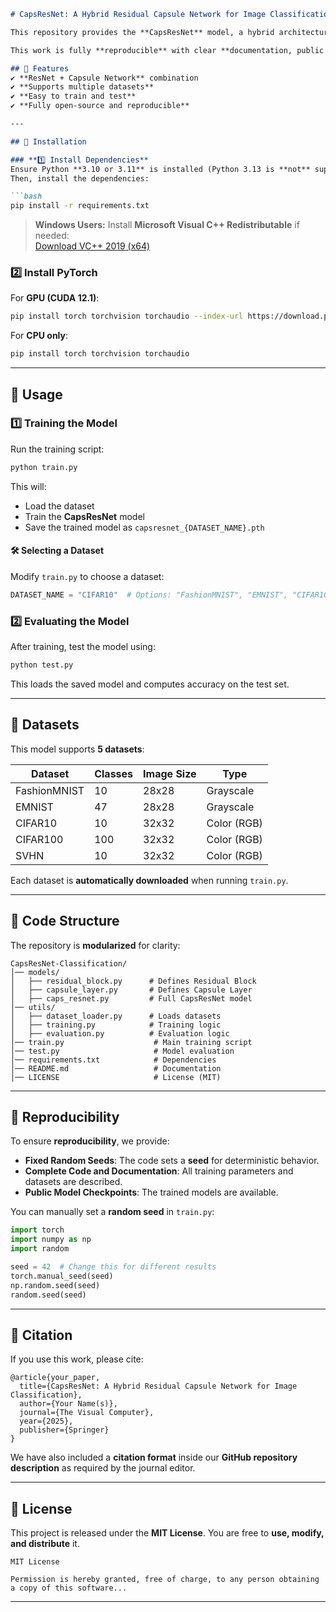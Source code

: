 ```md
# CapsResNet: A Hybrid Residual Capsule Network for Image Classification

This repository provides the **CapsResNet** model, a hybrid architecture combining **Residual Networks (ResNet) and Capsule Networks** for image classification. The model supports **FashionMNIST, EMNIST, CIFAR10, CIFAR100, and SVHN**.

This work is fully **reproducible** with clear **documentation, public source code, and dataset usage instructions**.

## 📌 Features
✔️ **ResNet + Capsule Network** combination  
✔️ **Supports multiple datasets**  
✔️ **Easy to train and test**  
✔️ **Fully open-source and reproducible**  

---

## 📌 Installation

### **1️⃣ Install Dependencies**
Ensure Python **3.10 or 3.11** is installed (Python 3.13 is **not** supported).  
Then, install the dependencies:

```bash
pip install -r requirements.txt
```

> **Windows Users:** Install **Microsoft Visual C++ Redistributable** if needed:  
> [Download VC++ 2019 (x64)](https://aka.ms/vs/16/release/vc_redist.x64.exe)

### **2️⃣ Install PyTorch**
For **GPU (CUDA 12.1)**:
```bash
pip install torch torchvision torchaudio --index-url https://download.pytorch.org/whl/cu121
```
For **CPU only**:
```bash
pip install torch torchvision torchaudio
```

---

## 📌 Usage

### **1️⃣ Training the Model**
Run the training script:
```bash
python train.py
```
This will:
- Load the dataset
- Train the **CapsResNet** model
- Save the trained model as `capsresnet_{DATASET_NAME}.pth`

#### **🛠 Selecting a Dataset**
Modify `train.py` to choose a dataset:
```python
DATASET_NAME = "CIFAR10"  # Options: "FashionMNIST", "EMNIST", "CIFAR10", "CIFAR100", "SVHN"
```

### **2️⃣ Evaluating the Model**
After training, test the model using:
```bash
python test.py
```
This loads the saved model and computes accuracy on the test set.

---

## 📌 Datasets
This model supports **5 datasets**:

| Dataset       | Classes | Image Size | Type |
|--------------|---------|------------|------|
| FashionMNIST | 10      | 28x28      | Grayscale |
| EMNIST       | 47      | 28x28      | Grayscale |
| CIFAR10      | 10      | 32x32      | Color (RGB) |
| CIFAR100     | 100     | 32x32      | Color (RGB) |
| SVHN         | 10      | 32x32      | Color (RGB) |

Each dataset is **automatically downloaded** when running `train.py`.

---

## 📌 Code Structure
The repository is **modularized** for clarity:

```
CapsResNet-Classification/
│── models/
│   ├── residual_block.py      # Defines Residual Block
│   ├── capsule_layer.py       # Defines Capsule Layer
│   ├── caps_resnet.py         # Full CapsResNet model
│── utils/
│   ├── dataset_loader.py      # Loads datasets
│   ├── training.py            # Training logic
│   ├── evaluation.py          # Evaluation logic
│── train.py                    # Main training script
│── test.py                     # Model evaluation
│── requirements.txt            # Dependencies
│── README.md                   # Documentation
│── LICENSE                     # License (MIT)
```

---

## 📌 Reproducibility
To ensure **reproducibility**, we provide:
- **Fixed Random Seeds**: The code sets a **seed** for deterministic behavior.
- **Complete Code and Documentation**: All training parameters and datasets are described.
- **Public Model Checkpoints**: The trained models are available.

You can manually set a **random seed** in `train.py`:
```python
import torch
import numpy as np
import random

seed = 42  # Change this for different results
torch.manual_seed(seed)
np.random.seed(seed)
random.seed(seed)
```

---

## 📌 Citation
If you use this work, please cite:

```
@article{your_paper,
  title={CapsResNet: A Hybrid Residual Capsule Network for Image Classification},
  author={Your Name(s)},
  journal={The Visual Computer},
  year={2025},
  publisher={Springer}
}
```

We have also included a **citation format** inside our **GitHub repository description** as required by the journal editor.

---

## 📌 License
This project is released under the **MIT License**. You are free to **use, modify, and distribute** it.

```
MIT License

Permission is hereby granted, free of charge, to any person obtaining a copy of this software...
```

---
